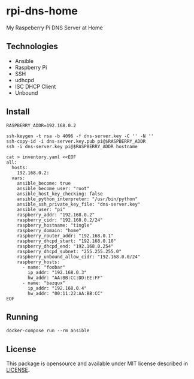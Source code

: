 # rpi-dns-home

My Raspeberry Pi DNS Server at Home

## Technologies

* Ansible
* Raspberry Pi
* SSH
* udhcpd
* ISC DHCP Client
* Unbound

## Install

```
RASPBERRY_ADDR=192.168.0.2
```

```
ssh-keygen -t rsa -b 4096 -f dns-server.key -C '' -N ''
ssh-copy-id -i dns-server.key.pub pi@$RASPBERRY_ADDR
ssh -i dns-server.key pi@$RASPBERRY_ADDR hostname
```

```
cat > inventory.yaml <<EOF
all:
  hosts:
    192.168.0.2:
  vars:
    ansible_become: true
    ansible_become_user: "root"
    ansible_host_key_checking: false
    ansible_python_interpreter: "/usr/bin/python"
    ansible_ssh_private_key_file: "dns-server.key"
    ansible_user: "pi"
    raspberry_addr: "192.168.0.2"
    raspberry_cidr: "192.168.0.2/24"
    raspberry_hostname: "tingle"
    raspberry_domain: "home"
    raspberry_router_addr: "192.168.0.1"
    raspberry_dhcpd_start: "192.168.0.10"
    raspberry_dhcpd_end: "192.168.0.254"
    raspberry_dhcpd_subnet: "255.255.255.0"
    raspberry_unbound_allow_cidr: "192.168.0.0/24"
    raspberry_hosts:
      - name: "foobar"
        ip_addr: "192.168.0.3"
        hw_addr: "AA:BB:CC:DD:EE:FF"
      - name: "bazqux"
        ip_addr: "192.168.0.4"
        hw_addr: "00:11:22:AA:BB:CC"
EOF
```

## Running

```
docker-compose run --rm ansible
```

## License

This package is opensource and available under MIT license described in
[LICENSE](https://github.com/wandersonwhcr/rpi-dns-home/blob/main/LICENSE).
